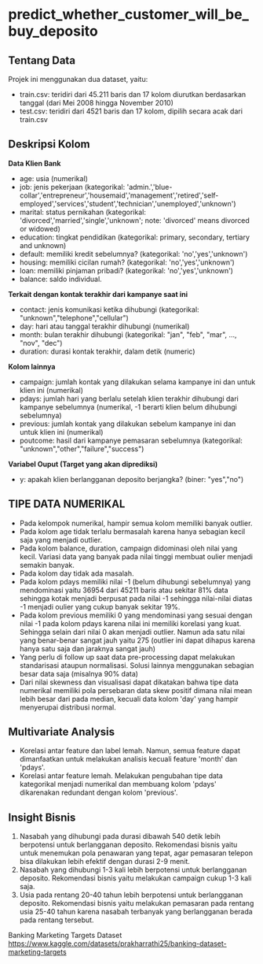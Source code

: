 # predict_whether_customer_will_be_buy_deposito
## Tentang Data

Projek ini menggunakan dua dataset, yaitu:

- train.csv: teridiri dari 45.211 baris dan 17 kolom diurutkan berdasarkan tanggal (dari Mei 2008 hingga November 2010)
- test.csv: teridiri dari 4521 baris dan 17 kolom, dipilih secara acak dari train.csv

##  Deskripsi Kolom
**Data Klien Bank**
- age: usia (numerikal)
- job: jenis pekerjaan (kategorikal: 'admin.','blue-collar','entrepreneur','housemaid','management','retired','self-employed','services','student','technician','unemployed','unknown')
- marital: status pernikahan (kategorikal: 'divorced','married','single','unknown'; note: 'divorced' means divorced or widowed)
- education: tingkat pendidikan (kategorikal: primary, secondary, tertiary and unknown)
- default: memiliki kredit sebelumnya? (kategorikal: 'no','yes','unknown')
- housing: memiliki cicilan rumah? (kategorikal: 'no','yes','unknown')
- loan: memiliki pinjaman pribadi? (kategorikal: 'no','yes','unknown')
- balance: saldo individual.

**Terkait dengan kontak terakhir dari kampanye saat ini**
- contact: jenis komunikasi ketika dihubungi (kategorikal: "unknown","telephone","cellular")
- day: hari atau tanggal terakhir dihubungi (numerikal)
- month: bulan terakhir dihubungi (kategorikal: "jan", "feb", "mar", …, "nov", "dec")
- duration: durasi kontak terakhir, dalam detik (numeric)

**Kolom lainnya**
- campaign: jumlah kontak yang dilakukan selama kampanye ini dan untuk klien ini (numerikal)
- pdays: jumlah hari yang berlalu setelah klien terakhir dihubungi dari kampanye sebelumnya (numerikal, -1 berarti klien belum dihubungi sebelumnya)
- previous: jumlah kontak yang dilakukan sebelum kampanye ini dan untuk klien ini (numerikal)
- poutcome: hasil dari kampanye pemasaran sebelumnya (kategorikal: "unknown","other","failure","success")

**Variabel Ouput (Target yang akan diprediksi)**
- y: apakah klien berlangganan deposito berjangka? (biner: "yes","no")

## TIPE DATA NUMERIKAL
- Pada kelompok numerikal, hampir semua kolom memiliki banyak outlier.  
- Pada kolom age tidak terlalu bermasalah karena hanya sebagian kecil saja yang menjadi outlier.  
- Pada kolom balance, duration, campaign didominasi oleh nilai yang kecil. Variasi data yang banyak pada nilai tinggi membuat oulier menjadi semakin banyak.  
- Pada kolom day tidak ada masalah.  
- Pada kolom pdays memiliki nilai -1 (belum dihubungi sebelumnya) yang mendominasi yaitu 36954 dari 45211 baris atau sekitar 81% data sehingga kotak menjadi berpusat pada nilai -1 sehingga nilai-nilai diatas -1 menjadi oulier yang cukup banyak sekitar 19%.  
- Pada kolom previous memiliki 0 yang mendominasi yang sesuai dengan nilai -1 pada kolom pdays karena nilai ini memiliki korelasi yang kuat. Sehingga selain dari nilai 0 akan menjadi outlier. Namun ada satu nilai yang benar-benar sangat jauh yaitu 275 (outlier ini dapat dihapus karena hanya satu saja dan jaraknya sangat jauh)   
- Yang perlu di follow up saat data pre-processing dapat melakukan standarisasi ataupun normalisasi. Solusi lainnya menggunakan sebagian besar data saja (misalnya 90% data)
- Dari nilai skewness dan visualisasi dapat dikatakan bahwa tipe data numerikal memiliki pola persebaran data skew positif dimana nilai mean lebih besar dari pada median, kecuali data kolom 'day' yang hampir menyerupai distribusi normal.

## Multivariate Analysis
- Korelasi antar feature dan label lemah. Namun, semua feature dapat dimanfaatkan untuk melakukan analisis kecuali feature 'month' dan 'pdays'.
- Korelasi antar feature lemah. Melakukan pengubahan tipe data kategorikal menjadi numerikal dan membuang kolom 'pdays' dikarenakan redundant dengan kolom 'previous'.

## **Insight Bisnis**
1. Nasabah yang dihubungi pada durasi dibawah 540 detik lebih berpotensi untuk berlangganan deposito. Rekomendasi bisnis yaitu untuk menemukan pola penawaran yang tepat, agar pemasaran telepon bisa dilakukan lebih efektif dengan durasi 2-9 menit.
2. Nasabah yang dihubungi 1-3 kali lebih berpotensi untuk berlangganan deposito. Rekomendasi bisnis yaitu melakukan campaign cukup 1-3 kali saja.
3. Usia pada rentang 20-40 tahun lebih berpotensi untuk berlangganan deposito. Rekomendasi bisnis yaitu melakukan pemasaran pada rentang usia 25-40 tahun karena nasabah terbanyak yang berlangganan berada pada rentang tersebut.


Banking Marketing Targets Dataset
https://www.kaggle.com/datasets/prakharrathi25/banking-dataset-marketing-targets
